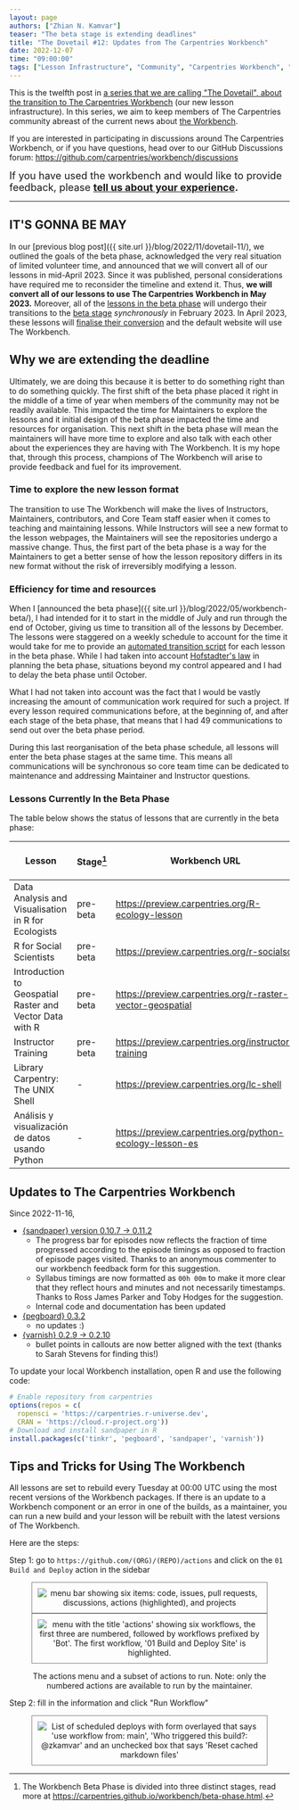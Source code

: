 ```yaml
---
layout: page
authors: ["Zhian N. Kamvar"]
teaser: "The beta stage is extending deadlines"
title: "The Dovetail #12: Updates from The Carpentries Workbench"
date: 2022-12-07
time: "09:00:00"
tags: ["Lesson Infrastructure", "Community", "Carpentries Workbench", "Beta", "Dovetail"]
---
```


This is the twelfth post in [a series that we are calling "The Dovetail",
about the transition to The Carpentries Workbench](https://carpentries.org/posts-by-tags/#blog-tag-dovetail) (our new lesson infrastructure).
In this series, we aim to keep members of The Carpentries community abreast of
the current news about [the Workbench](https://carpentries.github.io/workbench). 

If you are interested in participating in discussions around The Carpentries
Workbench, or if you have questions, head over to our GitHub Discussions forum: <https://github.com/carpentries/workbench/discussions>

<span style='font-size: large;'>If you have used the workbench and would like to provide feedback, please
<b><a href='https://carpentries.typeform.com/to/KRBl4IZM'>tell us about your experience</a>.</b></span> 

---

## IT'S GONNA BE MAY

In our [previous blog post]({{ site.url }}/blog/2022/11/dovetail-11/), we
outlined the goals of the beta phase, acknowledged the very real situation of
limited volunteer time, and announced that we will convert all of our lessons in
mid-April 2023. Since it was published, personal considerations have required
me to reconsider the timeline and extend it. Thus, **we will convert all of our
lessons to use The Carpentries Workbench in May 2023.** Moreover, all of the
[lessons in the beta
phase](https://carpentries.github.io/workbench/beta-phase.html) will undergo
their transitions to the [beta stage](https://carpentries.github.io/workbench/beta-phase.html#beta)
_synchronously_ in February 2023. In April 2023, these lessons will 
[finalise their conversion](https://carpentries.github.io/workbench/beta-phase.html#pre-release)
and the default website will use The Workbench. 

## Why we are extending the deadline

Ultimately, we are doing this because it is better to do something right than
to do something quickly. The first shift of the beta phase placed it right in 
the middle of a time of year when members of the community may not be readily available.
This impacted the time for Maintainers to explore the lessons and it initial
design of the beta phase impacted the time and resources for organisation. This
next shift in the beta phase will mean the maintainers will have more time to
explore and also talk with each other about the experiences they are having with
The Workbench. It is my hope that, through this process, champions of The
Workbench will arise to provide feedback and fuel for its improvement.

### Time to explore the new lesson format

The transition to use The Workbench will make the lives of Instructors,
Maintainers, contributors, and Core Team staff easier when it comes to 
teaching and maintaining lessons. While Instructors will see a new format to the
lesson webpages, the Maintainers will see the repositories undergo a massive change.
Thus, the first part of the beta phase is a way for the Maintainers to get a
better sense of how the lesson repository differs in its new format without the
risk of irreversibly modifying a lesson.

### Efficiency for time and resources

When I [announced the beta phase]({{ site.url }}/blog/2022/05/workbench-beta/),
I had intended for it to start in the middle of July and run
through the end of October, giving us time to transition all of the
lessons by December. The lessons were staggered on a weekly schedule to account
for the time it would take for me to provide an [automated transition script](https://github.com/carpentries/lesson-transition#readme)
for each lesson in the beta phase. While I had taken into account [Hofstadter's law](https://en.wikipedia.org/wiki/Hofstadter%27s_law)
in planning the beta phase, situations beyond my control appeared and I had to
delay the beta phase until October. 

What I had not taken into account was the fact that I would be vastly increasing
the amount of communication work required for such a project. If every lesson
required communications before, at the beginning of, and after each stage of the
beta phase, that means that I had 49 communications to send out over
the beta phase period. 

During this last reorganisation of the beta phase schedule, all lessons will
enter the beta phase stages at the same time. This means all communications
will be synchronous so core team time can be dedicated to maintenance and
addressing Maintainer and Instructor questions. 

### Lessons Currently In the Beta Phase

The table below shows the status of lessons that are currently in the beta phase:

| Lesson                                                   | Stage[^1] |  Workbench URL                                               | Next Transition Date |
| -------------------------------------------------------- | --------- | ------------------------------------------------------------ | -------------------- |
| Data Analysis and Visualisation in R for Ecologists      | pre-beta  | <https://preview.carpentries.org/R-ecology-lesson>           | 2023-02-06           |
| R for Social Scientists                                  | pre-beta  | <https://preview.carpentries.org/r-socialsci>                | 2023-02-06           |
| Introduction to Geospatial Raster and Vector Data with R | pre-beta  | <https://preview.carpentries.org/r-raster-vector-geospatial> | 2023-02-06           |
| Instructor Training                                      | pre-beta  | <https://preview.carpentries.org/instructor-training>        | 2023-02-06           |
| Library Carpentry: The UNIX Shell                        |    -      |  https://preview.carpentries.org/lc-shell                    | 2023-12-12           |
| Análisis y visualización de datos usando Python          |    -      |  https://preview.carpentries.org/python-ecology-lesson-es    | 2023-12-12           |

[^1]: The Workbench Beta Phase is divided into three distinct stages, read more at <https://carpentries.github.io/workbench/beta-phase.html>.

## Updates to The Carpentries Workbench

Since 2022-11-16, 

 - [{sandpaper} version 0.10.7 -> 0.11.2](https://carpentries.github.io/sandpaper/news/index.html#sandpaper-0112)
   - The progress bar for episodes now reflects the fraction of time progressed
     according to the episode timings as opposed to fraction of episode pages
     visited. Thanks to an anonymous commenter to our workbench feedback form
     for this suggestion.
   - Syllabus timings are now formatted as `00h 00m` to make it more clear that
     they reflect hours and minutes and not necessarily timestamps. Thanks to
     Ross James Parker and Toby Hodges for the suggestion.
   - Internal code and documentation has been updated
 - [{pegboard} 0.3.2](https://carpentries.github.io/pegboard/news/index.html#pegboard-032)
   - no updates :)
 - [{varnish} 0.2.9 -> 0.2.10](https://carpentries.github.io/varnish/news/index.html#varnish-0210)
   - bullet points in callouts are now better aligned with the text (thanks to
     Sarah Stevens for finding this!)

To update your local Workbench installation, open R and use the following code:

```r
# Enable repository from carpentries
options(repos = c(
  ropensci = 'https://carpentries.r-universe.dev',
  CRAN = 'https://cloud.r-project.org'))
# Download and install sandpaper in R
install.packages(c('tinkr', 'pegboard', 'sandpaper', 'varnish'))
```

## Tips and Tricks for Using The Workbench

All lessons are set to rebuild every Tuesday at 00:00 UTC using the most recent
versions of the Workbench packages. If there is an update to a Workbench
component or an error in one of the builds, as a maintainer, you can run a new
build and your lesson will be rebuilt with the latest versions of The Workbench.

Here are the steps:

Step 1: go to `https://github.com/(ORG)/(REPO)/actions` and click on the `01 Build and Deploy` action in the sidebar

<figure style="text-align: center;">
<p>
<img alt="menu bar showing six items: code, issues, pull requests, discussions, actions (highlighted), and projects" src="/blog/2022/12/dovetail-actions-tab.png" style="border: solid 1px gray; padding: 10px;">
<img alt="menu with the title 'actions' showing six workflows, the first three are numbered, followed by workflows prefixed by 'Bot'. The first workflow, '01 Build and Deploy Site' is highlighted." src="/blog/2022/12/dovetail-actions-list.png" style="border: solid 1px gray; padding: 10px;">
</p>
<figurecaption>
<p> The actions menu and a subset of actions to run. Note: only the numbered actions are available to run by the maintainer.</p>
</figurecaption>
</figure>

Step 2: fill in the information and click "Run Workflow"


<figure style="text-align: center;">
<p>
<img alt="List of scheduled deploys with form overlayed that says 'use workflow from: main', 'Who triggered this build?: @zkamvar' and an unchecked box that says 'Reset cached markdown files'" src="/blog/2022/12/dovetail-actions-menu.png" style="border: solid 1px gray; padding: 10px;">
</p>
</figure>
